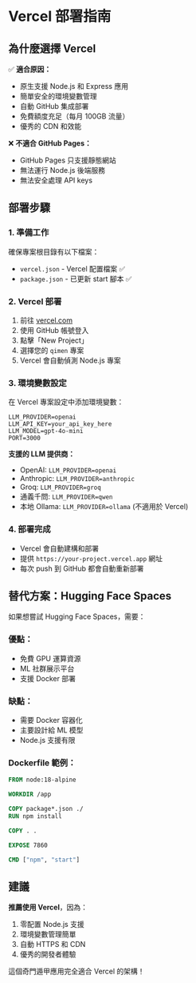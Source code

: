 # Vercel 部署指南

## 為什麼選擇 Vercel

✅ **適合原因：**
- 原生支援 Node.js 和 Express 應用
- 簡單安全的環境變數管理
- 自動 GitHub 集成部署
- 免費額度充足（每月 100GB 流量）
- 優秀的 CDN 和效能

❌ **不適合 GitHub Pages：**
- GitHub Pages 只支援靜態網站
- 無法運行 Node.js 後端服務
- 無法安全處理 API keys

## 部署步驟

### 1. 準備工作
確保專案根目錄有以下檔案：
- `vercel.json` - Vercel 配置檔案 ✅
- `package.json` - 已更新 start 腳本 ✅

### 2. Vercel 部署
1. 前往 [vercel.com](https://vercel.com)
2. 使用 GitHub 帳號登入
3. 點擊「New Project」
4. 選擇您的 `qimen` 專案
5. Vercel 會自動偵測 Node.js 專案

### 3. 環境變數設定
在 Vercel 專案設定中添加環境變數：

```
LLM_PROVIDER=openai
LLM_API_KEY=your_api_key_here
LLM_MODEL=gpt-4o-mini
PORT=3000
```

**支援的 LLM 提供商：**
- OpenAI: `LLM_PROVIDER=openai`
- Anthropic: `LLM_PROVIDER=anthropic`  
- Groq: `LLM_PROVIDER=groq`
- 通義千問: `LLM_PROVIDER=qwen`
- 本地 Ollama: `LLM_PROVIDER=ollama` (不適用於 Vercel)

### 4. 部署完成
- Vercel 會自動建構和部署
- 提供 `https://your-project.vercel.app` 網址
- 每次 push 到 GitHub 都會自動重新部署

## 替代方案：Hugging Face Spaces

如果想嘗試 Hugging Face Spaces，需要：

### 優點：
- 免費 GPU 運算資源
- ML 社群展示平台
- 支援 Docker 部署

### 缺點：
- 需要 Docker 容器化
- 主要設計給 ML 模型
- Node.js 支援有限

### Dockerfile 範例：
```dockerfile
FROM node:18-alpine

WORKDIR /app

COPY package*.json ./
RUN npm install

COPY . .

EXPOSE 7860

CMD ["npm", "start"]
```

## 建議

**推薦使用 Vercel**，因為：
1. 零配置 Node.js 支援
2. 環境變數管理簡單
3. 自動 HTTPS 和 CDN
4. 優秀的開發者體驗

這個奇門遁甲應用完全適合 Vercel 的架構！
